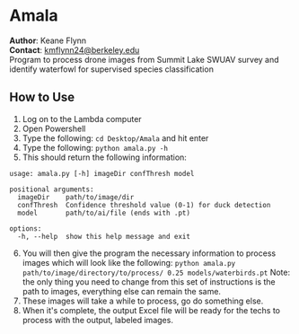 # Amala
**Author**: Keane Flynn\
**Contact**: kmflynn24@berkeley.edu\
Program to process drone images from Summit Lake SWUAV survey and identify waterfowl for supervised species classification

## How to Use
1. Log on to the Lambda computer
2. Open Powershell
3. Type the following: `cd Desktop/Amala` and hit enter
4. Type the following: `python amala.py -h`
5. This should return the following information:
   
```
usage: amala.py [-h] imageDir confThresh model

positional arguments:
  imageDir    path/to/image/dir
  confThresh  Confidence threshold value (0-1) for duck detection
  model       path/to/ai/file (ends with .pt)

options:
  -h, --help  show this help message and exit
```

6. You will then give the program the necessary information to process images which will look like the following:
`python amala.py path/to/image/directory/to/process/ 0.25 models/waterbirds.pt`
Note: the only thing you need to change from this set of instructions is the path to images, everything else can remain the same.
7. These images will take a while to process, go do something else.
8. When it's complete, the output Excel file will be ready for the techs to process with the output, labeled images.

